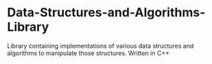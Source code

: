 # Data-Structures-and-Algorithms-Library
Library containing implementations of various data structures and algorithms to manipulate those structures. Written in C++
